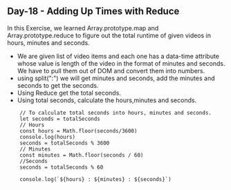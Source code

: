 ## Day-18 -  Adding Up Times with Reduce

In this Exercise, we learned Array.prototype.map and Array.prototype.reduce to figure out the total runtime of given videos in hours, minutes and seconds.

- We are given list of video items and each one has a data-time attribute whose value is length of the video in the format of minutes and seconds. We have to pull them out of DOM and convert them into numbers.
- using split(":") we will get minutes and seconds, add the minutes and seconds to get the seconds.
- Using Reduce get the total seconds.
- Using total seconds, calculate the hours,minutes and seconds.

```
    // To calculate total seconds into hours, minutes and seconds.
    let seconds = totalSeconds
    // Hours
    const hours = Math.floor(seconds/3600)
    console.log(hours)
    seconds = totalSeconds % 3600
    // Minutes
    const minutes = Math.floor(seconds / 60)
    //Seconds
    seconds = totalSeconds % 60

    console.log(`${hours} : ${minutes} : ${seconds}`)

```